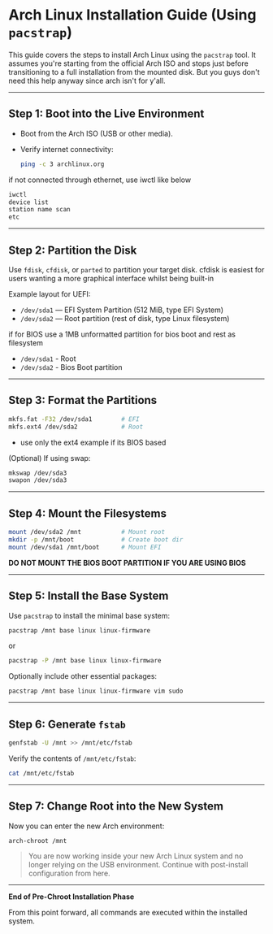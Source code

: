 # Arch Linux Installation Guide (Using `pacstrap`)

This guide covers the steps to install Arch Linux using the `pacstrap` tool. It assumes you're starting from the official Arch ISO and stops just before transitioning to a full installation from the mounted disk. But you guys don't need this help anyway since arch isn't for y'all.

---

## Step 1: Boot into the Live Environment

* Boot from the Arch ISO (USB or other media).
* Verify internet connectivity:

  ```bash
  ping -c 3 archlinux.org
  ```
if not connected through ethernet, use iwctl like below
  ```bash
  iwctl
  device list
  station name scan
  etc
  ```

---

## Step 2: Partition the Disk

Use `fdisk`, `cfdisk`, or `parted` to partition your target disk.
cfdisk is easiest for users wanting a more graphical interface whilst being built-in

Example layout for UEFI:

* `/dev/sda1` — EFI System Partition (512 MiB, type EFI System)
* `/dev/sda2` — Root partition (rest of disk, type Linux filesystem)
  
if for BIOS use a 1MB unformatted partition for bios boot and rest as filesystem

* `/dev/sda1` - Root
* `/dev/sda2` - Bios Boot partition

---

## Step 3: Format the Partitions

```bash
mkfs.fat -F32 /dev/sda1        # EFI
mkfs.ext4 /dev/sda2            # Root
```
* use only the ext4 example if its BIOS based
  
(Optional) If using swap:

```bash
mkswap /dev/sda3
swapon /dev/sda3
```

---

## Step 4: Mount the Filesystems

```bash
mount /dev/sda2 /mnt           # Mount root
mkdir -p /mnt/boot             # Create boot dir
mount /dev/sda1 /mnt/boot      # Mount EFI
```
**DO NOT MOUNT THE BIOS BOOT PARTITION IF YOU ARE USING BIOS**

---

## Step 5: Install the Base System

Use `pacstrap` to install the minimal base system:

```bash
pacstrap /mnt base linux linux-firmware
```
or 
```bash
pacstrap -P /mnt base linux linux-firmware
```

Optionally include other essential packages:

```bash
pacstrap /mnt base linux linux-firmware vim sudo
```

---

## Step 6: Generate `fstab`

```bash
genfstab -U /mnt >> /mnt/etc/fstab
```

Verify the contents of `/mnt/etc/fstab`:

```bash
cat /mnt/etc/fstab
```

---

## Step 7: Change Root into the New System

Now you can enter the new Arch environment:

```bash
arch-chroot /mnt
```

> You are now working inside your new Arch Linux system and no longer relying on the USB environment. Continue with post-install configuration from here.

---

**End of Pre-Chroot Installation Phase**

From this point forward, all commands are executed within the installed system.
